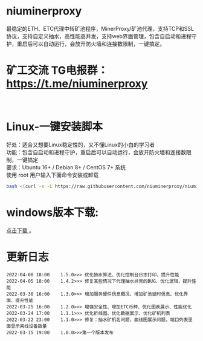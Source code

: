 # niuminerproxy
最稳定的ETH、ETC代理中转矿池程序，MinerProxy/矿池代理，支持TCP和SSL协议，支持自定义抽水，高性能高并发，支持web界面管理，包含自启动和进程守护，重启后可以自动运行，会放开防火墙和连接数限制，一键搞定。

# 矿工交流 TG电报群：https://t.me/niuminerproxy

<img src="https://minerproxy.vip/niu/1.png" alt="">
<img src="https://minerproxy.vip/niu/2.png" alt="">
<img src="https://minerproxy.vip/niu/3.png" alt="">

# Linux-一键安装脚本
好处：适合又想要Linux稳定性的，又不懂Linux的小白的学习者<br />
功能：包含自启动和进程守护，重启后可以自动运行，会放开防火墙和连接数限制，一键搞定<br />
要求：Ubuntu 16+ / Debian 8+ / CentOS 7+ 系统<br />
使用 root 用户输入下面命令安装或卸载<br />
```bash
bash <(curl -s -L https://raw.githubusercontent.com/niuminerproxy/niuminer/main/install.sh)
```
# windows版本下载:
[点击下载 ](https://github.com/niuminerproxy/niuminer/raw/main/niuminerproxy_windows.exe) 。



# 更新日志
```bigquery
2022-04-08 18:00    1.5.0>>> 优化抽水算法、优化控制台日志打印、提升性能
2022-04-05 18:00    1.4.2>>> 修复某些情况下代理抽水异常的BUG、优化逻辑，提升性能
2022-03-30 16:00    1.3.0>>> 增加服务硬件信息概况、增加矿池延时信息、优化界面、提升性能
2022-03-25 16:00    1.2.0>>> 增强安全性、增加ETC币种、优化图表展示、性能优化
2022-03-24 17:00    1.1.1>>> 优化折线图、优化数据展示、优化矿机列表
2022-03-22 23:00    1.1.0>>> 修复：抽水矿机名问题，曲线图展示问题，端口列表里面显示离线设备数量
2022-03-15 19:00    1.0.0>>>第一个版本发布
